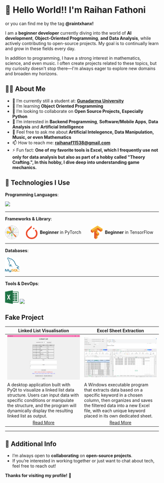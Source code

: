 # 👋 Hello World!! I'm Raihan Fathoni
or you can find me by the tag **@raintxhanx!**

I am a **beginner developer** currently diving into the world of **AI development**, **Object-Oriented Programming**, **and Data Analysis**, while actively contributing to open-source projects. My goal is to continually learn and grow in these fields every day.

In addition to programming, I have a strong interest in mathematics, science, and even music. I often create projects related to these topics, but my curiosity doesn't stop there—I'm always eager to explore new domains and broaden my horizons.

## 🧑‍💻 About Me
- 🔭 I’m currently still a student at: [**Gunadarma University**](https://campus.quipper.com/directory/universitas-gunadarma)
- 🌱 I’m learning **Object Oriented Programming**
- 👯 I’m looking to collaborate on **Open Source Projects, Especially Python**
- 🤔 I’m interested in **Backend Programming**, **Software/Mobile Apps**, **Data Analysis** and **Artificial Intelligence**
- 💬 Feel free to ask me about **Artificial Intelegence, Data Manipulation, Music, or even Mathematics**
- 📫 How to reach me: **raihanaf11538@gmail.com**
- ⚡ Fun fact: **One of my favorite tools is Excel, which I frequently use not only for data analysis but also as part of a hobby called "Theory Crafting.", In this hobby, I dive deep into understanding game mechanics.**

## 🔧 Technologies I Use
**Programming Languages**: 

<p align="left">
  <a href="https://skillicons.dev">
    <img src="https://skillicons.dev/icons?i=python,java,go" />
  </a>
</p>

---
**Frameworks & Library**:
<!-- Frameworks & Software -->
<div style="display: flex; justify-content: flex-start; gap: 16px;">
  <img src="Items\image5_matplotlib.png" width="44" height="44" alt="MatPlotLib" />
  <div style="display: flex; align-items: center; gap: 8px;">
    <br>
    <img src="Items/image3_pytorch.png" width="38" height="44" alt="PyTorch" />
    <span><strong>Beginner</strong> in PyTorch</span>
  </div>
  <br>
  <div style="display: flex; align-items: center; gap: 8px;">
    <img src="Items/image4_tensorflow.png" width="38" height="44" alt="TensorFlow" />
    <span><strong>Beginner</strong> in TensorFlow</span>
  </div>
</div>

---
**Databases**: 
<div style="display: flex; justify-content: flex-start; gap: 16px;">
  <img src="Items/image2_mysql.png" width="48" height="48" alt="Mysql" />
</div>

---
**Tools & DevOps**:
<p align="left">
    <img src="Items/image1_excel.png" width="44" height="44" alt="Excel" />
  <a href="https://skillicons.dev">
    <img src="https://skillicons.dev/icons?i=git,vscode" />
  </a>
</p>


## Fake Project
<table width="100%">
 <thead>
   <tr>
     <th width="50%" align="center">Linked List Visualisation</a></th>
     <th width="50%" align="center">Excel Sheet Extraction</a></th>
   </tr>
 </thead>
 <tbody>
   <tr>
     <td><img src="Items\image6_linkedlist.PNG"></td>
     <td><img src="Items\image7_sheetExtraction.PNG"></td>
   </tr>
   <tr>
     <td valign="text-top">A desktop application built with PyQt to visualize a linked list data structure. Users can input data with specific conditions or manipulate the structure, and the program will dynamically display the resulting linked list as output.</td>
     <td valign="text-top">A Windows executable program that extracts data based on a specific keyword in a chosen column, then organizes and saves the filtered data into a new Excel file, with each unique keyword placed in its own dedicated sheet.</td>
   </tr>
    <tr>
    <td align="center"><a href="https://github.com/Raintxhanx/Linked-List-Visualizer">Read More</td>    
    <td align="center"><a href="https://github.com/Raintxhanx/Excel-Sheet-Extraction-">Read More</td>
  </tr>
 </tbody>
</table>

---

## 📣 Additional Info
- I’m always open to **collaborating** on **open-source projects**.
- If you’re interested in working together or just want to chat about tech, feel free to reach out!

**Thanks for visiting my profile!** 🙌
